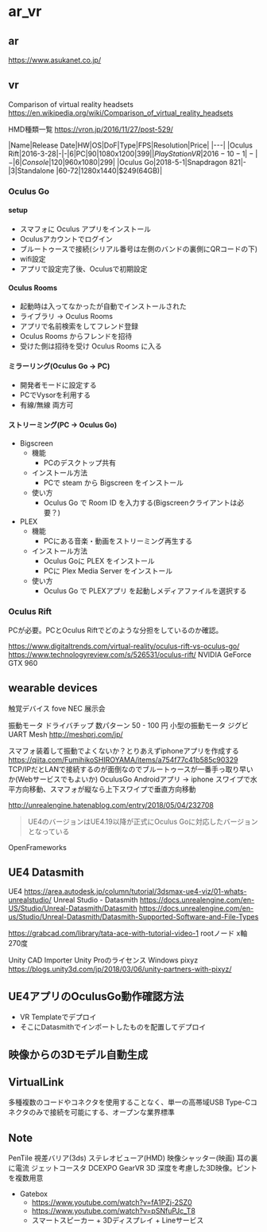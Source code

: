 # ar_vr

## ar

https://www.asukanet.co.jp/

## vr

Comparison of virtual reality headsets
https://en.wikipedia.org/wiki/Comparison_of_virtual_reality_headsets

HMD種類一覧
https://vron.jp/2016/11/27/post-529/


|Name|Release Date|HW|OS|DoF|Type|FPS|Resolution|Price|
|---|
|Oculus Rift|2016-3-28|-|-|6|PC|90|1080x1200|$399|
|PlayStation VR|2016-10-1|-|-|6|Console|120|960x1080|$299|
|Oculus Go|2018-5-1|Snapdragon 821|-|3|Standalone |60-72|1280x1440|$249(64GB)|


### Oculus Go

#### setup

- スマフォに Oculus アプリをインストール
- Oculusアカウントでログイン
- ブルートゥースで接続(シリアル番号は左側のバンドの裏側にQRコードの下)
- wifi設定
- アプリで設定完了後、Oculusで初期設定

#### Oculus Rooms

- 起動時は入ってなかったが自動でインストールされた
- ライブラリ -> Oculus Rooms
- アプリで名前検索をしてフレンド登録
- Oculus Rooms からフレンドを招待
- 受けた側は招待を受け Oculus Rooms に入る

#### ミラーリング(Oculus Go -> PC)

- 開発者モードに設定する
- PCでVysorを利用する
- 有線/無線 両方可

#### ストリーミング(PC -> Oculus Go)

- Bigscreen
  - 機能
    - PCのデスクトップ共有
  - インストール方法
    - PCで steam から Bigscreen をインストール
  - 使い方
    - Oculus Go で Room ID を入力する(Bigscreenクライアントは必要？)
- PLEX
  - 機能
    - PCにある音楽・動画をストリーミング再生する
  - インストール方法
    - Oculus Goに PLEX をインストール
    - PCに Plex Media Server をインストール
  - 使い方
    - Oculus Go で PLEXアプリ を起動しメディアファイルを選択する

### Oculus Rift
PCが必要。PCとOculus Riftでどのような分担をしているのか確認。

https://www.digitaltrends.com/virtual-reality/oculus-rift-vs-oculus-go/
https://www.technologyreview.com/s/526531/oculus-rift/
NVIDIA GeForce GTX 960


##  wearable devices
触覚デバイス
fove
NEC 展示会

振動モータ ドライバチップ
数パターン
50 - 100 円
小型の振動モータ
ジグビ	UART
Mesh
http://meshprj.com/jp/

スマフォ装着して振動でよくないか？とりあえずiphoneアプリを作成する
https://qiita.com/FumihikoSHIROYAMA/items/a754f77c41b585c90329
TCP/IPだとLANで接続するのが面倒なのでブルートゥースが一番手っ取り早いか(Webサービスでもよいか)
OculusGo Androidアプリ -> iphone
スワイプで水平方向移動、スマフォが縦なら上下スワイプで垂直方向移動

http://unrealengine.hatenablog.com/entry/2018/05/04/232708
> UE4のバージョンはUE4.19以降が正式にOculus Goに対応したバージョンとなっている

OpenFrameworks

## UE4 Datasmith

UE4
https://area.autodesk.jp/column/tutorial/3dsmax-ue4-viz/01-whats-unrealstudio/
Unreal Studio - Datasmith
https://docs.unrealengine.com/en-US/Studio/Unreal-Datasmith/Datasmith
https://docs.unrealengine.com/en-us/Studio/Unreal-Datasmith/Datasmith-Supported-Software-and-File-Types

https://grabcad.com/library/tata-ace-with-tutorial-video-1
rootノード x軸 270度

Unity
CAD Importer Unity Proのライセンス Windows
pixyz
  https://blogs.unity3d.com/jp/2018/03/06/unity-partners-with-pixyz/

## UE4アプリのOculusGo動作確認方法
- VR Templateでデプロイ
- そこにDatasmithでインポートしたものを配置してデプロイ

## 映像からの3Dモデル自動生成

## VirtualLink
多種複数のコードやコネクタを使用することなく、単一の高帯域USB Type-Cコネクタのみで接続を可能にする、オープンな業界標準

## Note
PenTile
視差バリア(3ds)
ステレオビューア(HMD)
映像シャッター(映画)
耳の裏に電流 ジェットコースタ DCEXPO
GearVR
3D 深度を考慮した3D映像。ピントを複数用意
- Gatebox
  - https://www.youtube.com/watch?v=fA1PZj-2SZ0
  - https://www.youtube.com/watch?v=pSNfuPJc_T8
  - スマートスピーカー + 3Dディスプレイ + Lineサービス
